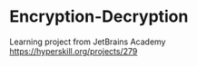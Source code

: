 # Encryption-Decryption

Learning project from JetBrains Academy https://hyperskill.org/projects/279